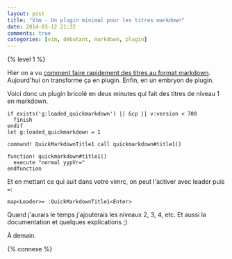 ```yaml
---
layout: post
title: "Vim - Un plugin minimal pour les titres markdown"
date: 2014-03-12 21:32
comments: true
categories: [vim, débutant, markdown, plugin]
---
```


{% level 1 %}

Hier on a vu [comment faire rapidement des titres au format markdown](/blog/2014/03/11/vim-cas-pratique-pour-les-debutants-les-titres-en-markdown/).
Aujourd'hui on transforme ça en plugin. Enfin, en un embryon de plugin.

<!-- more -->

Voici donc un plugin bricolé en deux minutes qui fait des titres de niveau 1
en markdown.

``` vim plugin/quickmarkdown.vim
if exists('g:loaded_quickmarkdown') || &cp || v:version < 700
  finish
endif
let g:loaded_quickmarkdown = 1

command! QuickMarkdownTitle1 call quickmarkdown#title1()
```

``` vim autoload/quickmarkdown.vim
function! quickmarkdown#title1()
  execute "normal yypVr="
endfunction
```

Et en mettant ce qui suit dans votre vimrc, on peut l'activer avec
leader puis `=`:

``` vim
map<Leader>= :QuickMarkdownTitle1<Enter>
```

Quand j'aurais le temps j'ajouterais les niveaux 2, 3, 4, etc. Et aussi
la documentation et quelques explications ;)

<script id='fb33k8u'>(function(i){var f,s=document.getElementById(i);f=document.createElement('iframe');f.src='//api.flattr.com/button/view/?uid=lkdjiin&url='+encodeURIComponent(document.URL);f.title='Flattr';f.height=62;f.width=55;f.style.borderWidth=0;s.parentNode.insertBefore(f,s);})('fb33k8u');</script>

À demain.

{% connexe %}

